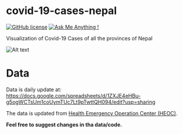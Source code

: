 # covid-19-cases-nepal
[![GitHub license](https://img.shields.io/github/license/Naereen/StrapDown.js.svg)](https://opensource.org/licenses/MIT) [![Ask Me Anything !](https://img.shields.io/badge/Ask%20me-anything-1abc9c.svg)](pokharelrhitabrat@gmail.com)


Visualization of Covid-19 Cases of all the provinces of Nepal

![Alt text](https://github.com/Rhitabrat/covid-19-cases-nepal/blob/master/media/output.gif)

# Data
Data is daily update at: https://docs.google.com/spreadsheets/d/1ZXJE4eHBu-g5ogWCTsUm1coUymTUc7Lt9pTwttQH094/edit?usp=sharing

The data is updated from <a href="https://heoc.mohp.gov.np/update-on-novel-corona-virus-covid-19/" target="_top">Health Emergency Operation Center (HEOC)</a>.

**Feel free to suggest changes in tha data/code.**